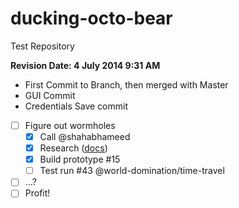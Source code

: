 ducking-octo-bear
=================

Test Repository

<b> Revision Date: 4 July 2014 9:31 AM</b>

<ul>
<li> First Commit to Branch, then merged with Master </li>
<li> GUI Commit </li>
<li> Credentials Save commit</li>
</ul>


- [ ] Figure out wormholes
  - [x] Call @shahabhameed
  - [x] Research ([docs](http://en.wikipedia.org/wiki/Wormhole#Time_travel))
  - [x] Build prototype #15
  - [ ] Test run #43 @world-domination/time-travel
- [ ] ...?
- [ ] Profit!